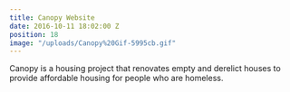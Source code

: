 ```yaml
---
title: Canopy Website
date: 2016-10-11 18:02:00 Z
position: 18
image: "/uploads/Canopy%20Gif-5995cb.gif"
---
```


Canopy is a housing project that renovates empty and derelict houses to provide affordable housing for people who are homeless.